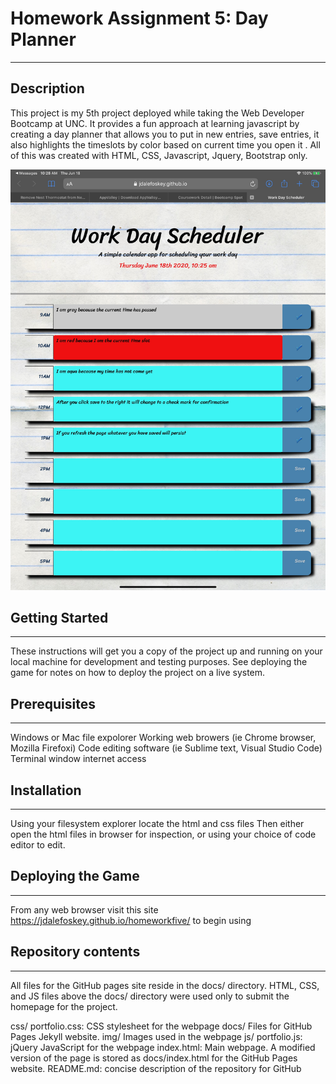 # Homework Assignment 5: Day Planner
---

## Description
This project is my 5th project deployed while taking the Web Developer Bootcamp at UNC.  It provides a fun approach at learning javascript by creating a day planner that allows you to put in new entries, save entries, it also highlights the timeslots by color based on current time you open it . All of this was created with HTML, CSS, Javascript, Jquery, Bootstrap only.

![screenshot 1](Assets/screenshotmultiline.jpeg)




## Getting Started
---
These instructions will get you a copy of the project up and running on your local machine for development and testing purposes. See deploying the game for notes on how to deploy the project on a live system.

## Prerequisites
---
Windows or Mac file expolorer
Working web browers (ie Chrome browser, Mozilla Firefoxi)
Code editing software (ie Sublime text, Visual Studio Code)
Terminal window
internet access

## Installation
---
Using your filesystem explorer locate the html and css files
Then either open the html files in browser for inspection, or using your choice of code editor to edit.

## Deploying the Game
---
From any web browser visit this site  https://jdalefoskey.github.io/homeworkfive/ to begin using

## Repository contents
---
All files for the GitHub pages site reside in the docs/ directory. HTML, CSS, and JS files above the docs/ directory were used only to submit the homepage for the project.

css/
portfolio.css: CSS stylesheet for the webpage
docs/
Files for GitHub Pages Jekyll website.
img/
Images used in the webpage
js/
portfolio.js: jQuery JavaScript for the webpage
index.html: Main webpage. A modified version of the page is stored as docs/index.html for the GitHub Pages website.
README.md: concise description of the repository for GitHub

 
